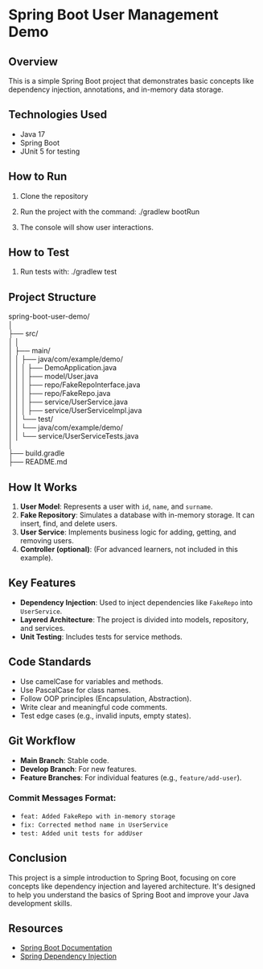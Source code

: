 # Spring Boot User Management Demo

## Overview
This is a simple Spring Boot project that demonstrates basic concepts like dependency injection, annotations, and in-memory data storage.

## Technologies Used
- Java 17
- Spring Boot
- JUnit 5 for testing

## How to Run
1. Clone the repository
2. Run the project with the command:
./gradlew bootRun

3. The console will show user interactions.

## How to Test
1. Run tests with:
./gradlew test

## Project Structure
spring-boot-user-demo/ <br />
│ <br />
├── src/ <br />
│ │ <br />
│ ├── main/ <br />
│ │ ├── java/com/example/demo/ <br />
│ │ │ ├── DemoApplication.java <br />
│ │ │ ├── model/User.java <br />
│ │ │ ├── repo/FakeRepoInterface.java <br />
│ │ │ ├── repo/FakeRepo.java <br />
│ │ │ ├── service/UserService.java <br />
│ │ │ ├── service/UserServiceImpl.java <br />
│ │ └── test/ <br />
│ │ └── java/com/example/demo/ <br />
│ │ └── service/UserServiceTests.java <br />
│ <br />
├── build.gradle <br />
├── README.md <br />

## How It Works
1. **User Model**: Represents a user with `id`, `name`, and `surname`.
2. **Fake Repository**: Simulates a database with in-memory storage. It can insert, find, and delete users.
3. **User Service**: Implements business logic for adding, getting, and removing users.
4. **Controller (optional)**: (For advanced learners, not included in this example).

## Key Features
- **Dependency Injection**: Used to inject dependencies like `FakeRepo` into `UserService`.
- **Layered Architecture**: The project is divided into models, repository, and services.
- **Unit Testing**: Includes tests for service methods.

## Code Standards
- Use camelCase for variables and methods.
- Use PascalCase for class names.
- Follow OOP principles (Encapsulation, Abstraction).
- Write clear and meaningful code comments.
- Test edge cases (e.g., invalid inputs, empty states).

## Git Workflow
- **Main Branch**: Stable code.
- **Develop Branch**: For new features.
- **Feature Branches**: For individual features (e.g., `feature/add-user`).

### Commit Messages Format:
- `feat: Added FakeRepo with in-memory storage`
- `fix: Corrected method name in UserService`
- `test: Added unit tests for addUser`

## Conclusion
This project is a simple introduction to Spring Boot, focusing on core concepts like dependency injection and layered architecture. It's designed to help you understand the basics of Spring Boot and improve your Java development skills.

## Resources
- [Spring Boot Documentation](https://spring.io/projects/spring-boot)
- [Spring Dependency Injection](https://www.baeldung.com/inversion-control-and-dependency-injection-in-spring)
